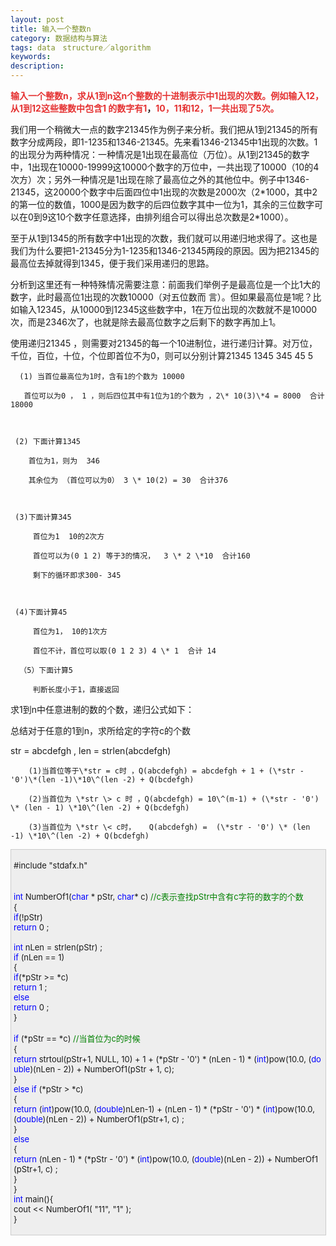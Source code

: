 ```yaml
---
layout: post
title: 输入一个整数n
category: 数据结构与算法
tags: data　structure／algorithm
keywords: 
description: 
---
```


<span style="color:#e53333;">**输入一个整数**</span><span
style="color:#e53333;">**n**</span><span
style="color:#e53333;">**，求从**</span><span
style="color:#e53333;">**1**</span><span
style="color:#e53333;">**到**</span><span
style="color:#e53333;">**n**</span><span
style="color:#e53333;">**这**</span><span
style="color:#e53333;">**n**</span><span
style="color:#e53333;">**个整数的十进制表示中**</span><span
style="color:#e53333;">**1**</span><span
style="color:#e53333;">**出现的次数。**</span><span
style="color:#e53333;">**例如输入**</span><span
style="color:#e53333;">**12**</span><span
style="color:#e53333;">**，从**</span><span
style="color:#e53333;">**1**</span><span
style="color:#e53333;">**到**</span><span
style="color:#e53333;">**12**</span><span
style="color:#e53333;">**这些整数中包含**</span><span
style="color:#e53333;">**1 **</span><span
style="color:#e53333;">**的数字有**</span><span
style="color:#e53333;">**1**</span><span
style="color:#e53333;">**，**</span><span
style="color:#e53333;">**10**</span><span
style="color:#e53333;">**，**</span><span
style="color:#e53333;">**11**</span><span
style="color:#e53333;">**和**</span><span
style="color:#e53333;">**12**</span><span
style="color:#e53333;">**，**</span><span
style="color:#e53333;">**1**</span><span
style="color:#e53333;">**一共出现了**</span><span
style="color:#e53333;">**5**</span><span
style="color:#e53333;">**次。**</span>

我们用一个稍微大一点的数字21345作为例子来分析。我们把从1到21345的所有数字分成两段，即1-1235和1346-21345。先来看1346-21345中1出现的次数。1的出现分为两种情况：一种情况是1出现在最高位（万位）。从1到21345的数字中，1出现在10000-19999这10000个数字的万位中，一共出现了10000（10的4次方）次；另外一种情况是1出现在除了最高位之外的其他位中。例子中1346-21345，这20000个数字中后面四位中1出现的次数是2000次（2\*1000，其中2的第一位的数值，1000是因为数字的后四位数字其中一位为1，其余的三位数字可以在0到9这10个数字任意选择，由排列组合可以得出总次数是2\*1000）。 

至于从1到1345的所有数字中1出现的次数，我们就可以用递归地求得了。这也是我们为什么要把1-21345分为1-1235和1346-21345两段的原因。因为把21345的最高位去掉就得到1345，便于我们采用递归的思路。

分析到这里还有一种特殊情况需要注意：前面我们举例子是最高位是一个比1大的数字，此时最高位1出现的次数10000（对五位数而 言）。但如果最高位是1呢？比如输入12345，从10000到12345这些数字中，1在万位出现的次数就不是10000次，而是2346次了，也就是除去最高位数字之后剩下的数字再加上1。

使用递归21345 ，则需要对21345的每一个10进制位，进行递归计算。对万位，千位，百位，十位，个位即首位不为0，则可以分别计算21345 1345 345 45 5     

      (1) 当首位最高位为1时，含有1的个数为 10000

       首位可以为0 ， 1 ，则后四位其中有1位为1的个数为 ，2\* 10(3)\*4 = 8000  合计18000       

 

     (2) 下面计算1345 

        首位为1，则为  346

        其余位为 （首位可以为0） 3 \* 10(2) = 30  合计376    

 

     (3)下面计算345

         首位为1  10的2次方

         首位可以为(0 1 2) 等于3的情况，  3 \* 2 \*10  合计160

         剩下的循环即求300- 345 

 

     (4)下面计算45     

         首位为1， 10的1次方

         首位不计，首位可以取(0 1 2 3) 4 \* 1  合计 14

      （5）下面计算5

         判断长度小于1，直接返回

 

 求1到n中任意进制的数的个数，递归公式如下：     

 总结对于任意的1到n，求所给定的字符c的个数   

  str = abcdefgh , len = strlen(abcdefgh)      

        (1)当首位等于\*str = c时 ，Q(abcdefgh) = abcdefgh + 1 + (\*str -'0')\*(len -1)\*10\^(len -2) + Q(bcdefgh)

        (2)当首位为 \*str \> c 时 ，Q(abcdefgh) = 10\^(m-1) + (\*str - '0') \* (len - 1) \*10\^(len -2) + Q(bcdefgh)

        (3)当首位为 \*str \< c时，   Q(abcdefgh) =  (\*str - '0') \* (len -1) \*10\^(len -2) + Q(bcdefgh)

 

<div
style="border-bottom:#cccccc 1px solid;border-left:#cccccc 1px solid;padding-bottom:4px;background-color:#eeeeee;padding-left:4px;width:98%;padding-right:5px;font-size:13px;word-break:break-all;border-top:#cccccc 1px solid;border-right:#cccccc 1px solid;padding-top:4px;">

\#include "stdafx.h"\
\
\
 <span style="color:#0000ff;">int</span> NumberOf1(<span
style="color:#0000ff;">char</span> \* pStr, <span
style="color:#0000ff;">char</span>\* c) <span
style="color:#008000;">//</span><span
style="color:#008000;">c表示查找pStr中含有c字符的数字的个数   </span><span
style="color:#008000;">\
 </span>{  \
     <span style="color:#0000ff;">if</span>(!pStr)  \
         <span style="color:#0000ff;">return</span> 0 ;  \
\
     <span style="color:#0000ff;">int</span> nLen = strlen(pStr) ;  \
     <span style="color:#0000ff;">if</span> (nLen == 1)  \
     {  \
         <span style="color:#0000ff;">if</span>(\*pStr \>= \*c)  \
             <span style="color:#0000ff;">return</span> 1 ;  \
         <span style="color:#0000ff;">else</span>  \
             <span style="color:#0000ff;">return</span> 0 ;  \
     }  \
\
     <span style="color:#0000ff;">if</span> (\*pStr == \*c)    <span
style="color:#008000;">//</span><span
style="color:#008000;">当首位为c的时候    </span><span
style="color:#008000;">\
 </span>    {  \
         <span
style="color:#0000ff;">return</span> strtoul(pStr+1, NULL, 10) + 1 + (\*pStr - '0') \* (nLen - 1) \* (<span
style="color:#0000ff;">int</span>)pow(10.0, (<span
style="color:#0000ff;">double</span>)(nLen - 2)) + NumberOf1(pStr + 1, c);  \
     }   \
     <span style="color:#0000ff;">else</span> <span
style="color:#0000ff;">if</span> (\*pStr \> \*c)      \
     {  \
         <span style="color:#0000ff;">return</span> (<span
style="color:#0000ff;">int</span>)pow(10.0, (<span
style="color:#0000ff;">double</span>)nLen-1) + (nLen - 1) \* (\*pStr - '0') \* (<span
style="color:#0000ff;">int</span>)pow(10.0, (<span
style="color:#0000ff;">double</span>)(nLen - 2))  + NumberOf1(pStr+1, c) ;   \
     }  \
     <span style="color:#0000ff;">else</span>  \
     {  \
         <span
style="color:#0000ff;">return</span> (nLen - 1) \* (\*pStr - '0') \* (<span
style="color:#0000ff;">int</span>)pow(10.0, (<span
style="color:#0000ff;">double</span>)(nLen - 2)) + NumberOf1(pStr+1, c) ;  \
     }  \
 }\
 <span style="color:#0000ff;">int</span> main(){\
     cout \<\< NumberOf1( "11", "1" );\
 }

</div>








